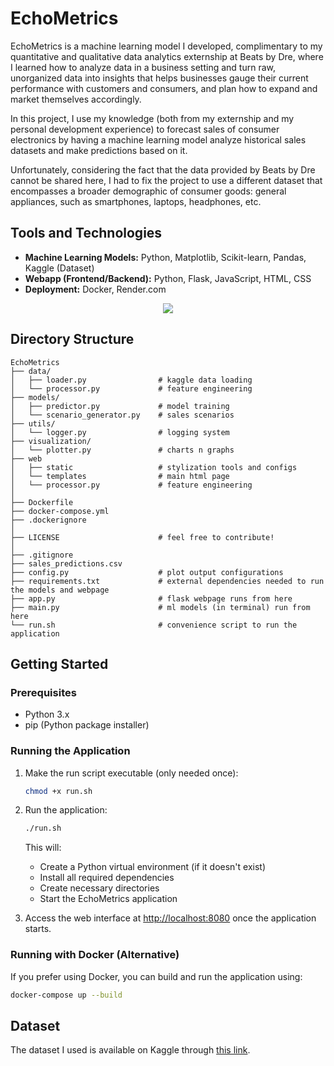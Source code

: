 # EchoMetrics
EchoMetrics is a machine learning model I developed, complimentary to my quantitative and qualitative data analytics externship at Beats by Dre, where I learned how to analyze data in a business setting and turn raw, unorganized data into insights that helps businesses gauge their current performance with customers and consumers, and plan how to expand and market themselves accordingly.

In this project, I use my knowledge (both from my externship and my personal development experience) to forecast sales of consumer electronics by having a machine learning model analyze historical sales datasets and make predictions based on it.

Unfortunately, considering the fact that the data provided by Beats by Dre cannot be shared here, I had to fix the project to use a different dataset that encompasses a broader demographic of consumer goods: general appliances, such as smartphones, laptops, headphones, etc.

## Tools and Technologies
- **Machine Learning Models:** Python, Matplotlib, Scikit-learn, Pandas, Kaggle (Dataset)
- **Webapp (Frontend/Backend):** Python, Flask, JavaScript, HTML, CSS 
- **Deployment:** Docker, Render.com
<div align="center">
  <img
      src="https://skillicons.dev/icons?i=python,flask,javascript,html,css,docker,scikitlearn"
      class="h-14"
  />
</div>

## Directory Structure
```
EchoMetrics
├── data/
│   ├── loader.py                # kaggle data loading
│   └── processor.py             # feature engineering
├── models/
│   ├── predictor.py             # model training
│   └── scenario_generator.py    # sales scenarios
├── utils/
│   └── logger.py                # logging system
├── visualization/
│   └── plotter.py               # charts n graphs
├── web
│   ├── static                   # stylization tools and configs
│   └── templates                # main html page
│   └── processor.py             # feature engineering
│ 
├── Dockerfile
├── docker-compose.yml
├── .dockerignore
│
├── LICENSE                      # feel free to contribute!
│ 
├── .gitignore
├── sales_predictions.csv
├── config.py                    # plot output configurations
├── requirements.txt             # external dependencies needed to run the models and webpage
├── app.py                       # flask webpage runs from here
├── main.py                      # ml models (in terminal) run from here
└── run.sh                       # convenience script to run the application
```

## Getting Started

### Prerequisites
- Python 3.x
- pip (Python package installer)

### Running the Application
1. Make the run script executable (only needed once):
   ```bash
   chmod +x run.sh
   ```

2. Run the application:
   ```bash
   ./run.sh
   ```

   This will:
   - Create a Python virtual environment (if it doesn't exist)
   - Install all required dependencies
   - Create necessary directories
   - Start the EchoMetrics application

3. Access the web interface at [http://localhost:8080](http://localhost:8080) once the application starts.

### Running with Docker (Alternative)
If you prefer using Docker, you can build and run the application using:
```bash
docker-compose up --build
```

## Dataset
The dataset I used is available on Kaggle through [this link](https://www.kaggle.com/datasets/rabieelkharoua/consumer-electronics-sales-dataset?resource=download).
